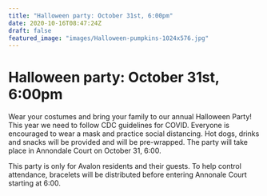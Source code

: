 ```yaml
---
title: "Halloween party: October 31st, 6:00pm"
date: 2020-10-16T08:47:24Z
draft: false
featured_image: "images/Halloween-pumpkins-1024x576.jpg"
---
```


# Halloween party: October 31st,  6:00pm

Wear your costumes and bring your family to our annual Halloween Party!
This year we need to follow CDC guidelines for COVID. Everyone is encouraged to wear a mask and practice social distancing. Hot dogs, drinks and snacks will be provided and will be pre-wrapped. The party will take place in Annondale Court on October 31, 6:00.


This party is only for Avalon residents and their guests. To help control attendance, bracelets will be distributed before entering Annonale Court starting at 6:00.
